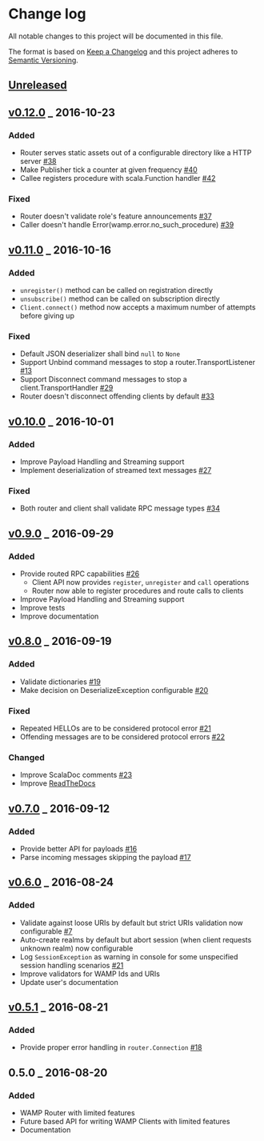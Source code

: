 # Change log
All notable changes to this project will be documented in this file.

The format is based on [Keep a Changelog](http://keepachangelog.com/) and this project adheres to [Semantic Versioning](http://semver.org/).

## [Unreleased]

## [v0.12.0] _ 2016-10-23

### Added
- Router serves static assets out of a configurable directory like a HTTP server [\#38](https://github.com/angiolep/akka-wamp/issues/38)
- Make Publisher tick a counter at given frequency [\#40](https://github.com/angiolep/akka-wamp/issues/40)
- Callee registers procedure with scala.Function handler [\#42](https://github.com/angiolep/akka-wamp/issues/42)

### Fixed
- Router doesn't validate role's feature announcements [\#37](https://github.com/angiolep/akka-wamp/issues/37)
- Caller doesn't handle Error(wamp.error.no_such_procedure) [\#39](https://github.com/angiolep/akka-wamp/issues/39)


## [v0.11.0] _ 2016-10-16

### Added
- ``unregister()`` method can be called on registration directly
- ``unsubscribe()`` method can be called on subscription directly
- ``Client.connect()`` method now accepts a maximum number of attempts before giving up

### Fixed
- Default JSON deserializer shall bind ``null`` to ``None``
- Support Unbind command messages to stop a router.TransportListener [\#13](https://github.com/angiolep/akka-wamp/issues/13)
- Support Disconnect command messages to stop a client.TransportHandler [\#29](https://github.com/angiolep/akka-wamp/issues/29)
- Router doesn't disconnect offending clients by default [\#33](https://github.com/angiolep/akka-wamp/issues/33)


## [v0.10.0] _ 2016-10-01

### Added
- Improve Payload Handling and Streaming support
- Implement deserialization of streamed text messages [\#27](https://github.com/angiolep/akka-wamp/issues/27)

### Fixed
- Both router and client shall validate RPC message types [\#34](https://github.com/angiolep/akka-wamp/issues/34)

    
## [v0.9.0] _ 2016-09-29    

### Added
- Provide routed RPC capabilities [\#26](https://github.com/angiolep/akka-wamp/issues/26)  
  - Client API now provides ``register``, ``unregister`` and ``call`` operations  
  - Router now able to register procedures and route calls to clients  
- Improve Payload Handling and Streaming support
- Improve tests
- Improve documentation

## [v0.8.0] _ 2016-09-19  

### Added  
- Validate dictionaries [\#19](https://github.com/angiolep/akka-wamp/issues/19)        
- Make decision on DeserializeException configurable [\#20](https://github.com/angiolep/akka-wamp/issues/20)  

### Fixed
- Repeated HELLOs are to be considered protocol error [\#21](https://github.com/angiolep/akka-wamp/issues/21)
- Offending messages are to be considered protocol errors [\#22](https://github.com/angiolep/akka-wamp/issues/22)

### Changed
- Improve ScalaDoc comments [\#23](https://github.com/angiolep/akka-wamp/issues/23)
- Improve [ReadTheDocs](http://akka-wamp.readthedocs.io/) 


## [v0.7.0] _ 2016-09-12

### Added
- Provide better API for payloads [\#16](https://github.com/angiolep/akka-wamp/issues/16)
- Parse incoming messages skipping the payload [\#17](https://github.com/angiolep/akka-wamp/issues/17)


## [v0.6.0] _ 2016-08-24

### Added
- Validate against loose URIs by default but strict URIs validation now configurable [\#7](https://github.com/angiolep/akka-wamp/issues/7)
- Auto-create realms by default but abort session (when client requests unknown realm) now configurable
- Log ``SessionException`` as warning in console for some unspecified session handling scenarios [\#21](https://github.com/angiolep/akka-wamp/issues/21)
- Improve validators for WAMP Ids and URIs
- Update user's documentation


## [v0.5.1] _ 2016-08-21

### Added
- Provide proper error handling in ``router.Connection`` [\#18](https://github.com/angiolep/akka-wamp/issues/18)


## 0.5.0 _ 2016-08-20

### Added
- WAMP Router with limited features
- Future based API for writing WAMP Clients with limited features
- Documentation

[Unreleased]: https://github.com/angiolep/akka-wamp/compare/v0.12.0...HEAD?&diff=split&name=HEAD
[v0.12.0]: https://github.com/angiolep/akka-wamp/compare/v0.12.0...v0.11.0?&diff=split&name=v0.11.0
[v0.11.0]: https://github.com/angiolep/akka-wamp/compare/v0.11.0...v0.10.0?&diff=split&name=v0.10.0
[v0.10.0]: https://github.com/angiolep/akka-wamp/compare/v0.9.0...v0.10.0?diff=split&name=v0.9.0
[v0.9.0]: https://github.com/angiolep/akka-wamp/compare/v0.8.0...v0.9.0?diff=split&name=v0.8.0
[v0.8.0]: https://github.com/angiolep/akka-wamp/compare/v0.7.0...v0.8.0?diff=split&name=v0.7.0
[v0.7.0]: https://github.com/angiolep/akka-wamp/compare/v0.6.0...v0.7.0?diff=split&name=v0.7.0
[v0.6.0]: https://github.com/angiolep/akka-wamp/compare/v0.5.1...v0.6.0?diff=split&name=v0.6.0
[v0.5.1]: https://github.com/angiolep/akka-wamp/compare/v0.5.0...v0.5.1?diff=split&name=v0.5.1